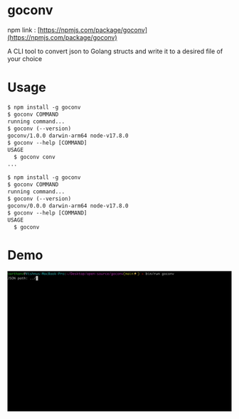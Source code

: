 # goconv

npm link : [https://npmjs.com/package/goconv](https://npmjs.com/package/goconv)

A CLI tool to convert json to Golang structs and write it to a desired file of your choice

# Usage
<!-- usage -->
```sh-session
$ npm install -g goconv
$ goconv COMMAND
running command...
$ goconv (--version)
goconv/1.0.0 darwin-arm64 node-v17.8.0
$ goconv --help [COMMAND]
USAGE
  $ goconv conv
...
```
<!-- usagestop -->
```sh-session
$ npm install -g goconv
$ goconv COMMAND
running command...
$ goconv (--version)
goconv/0.0.0 darwin-arm64 node-v17.8.0
$ goconv --help [COMMAND]
USAGE
  $ goconv
```

# Demo

![Demo gif](./demo.gif)
